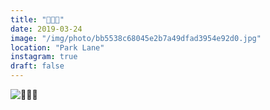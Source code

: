 ```yaml
---
title: "🦅🦅🦅"
date: 2019-03-24
image: "/img/photo/bb5538c68045e2b7a49dfad3954e92d0.jpg"
location: "Park Lane"
instagram: true
draft: false
---
```


![🦅🦅🦅](/img/photo/bb5538c68045e2b7a49dfad3954e92d0.jpg)
